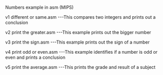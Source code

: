 Numbers example in asm (MIPS)

v1 different or same.asm
---This compares two integers and prints out a conclusion

v2 print the greater.asm
---This example prints out the bigger number

v3 print the sign.asm
---This example prints out the sign of a number

v4 print odd or even.asm
---This example identifies if a number is odd or even and prints a conclusion

v5 print the average.asm
---This prints the grade and result of a subject
